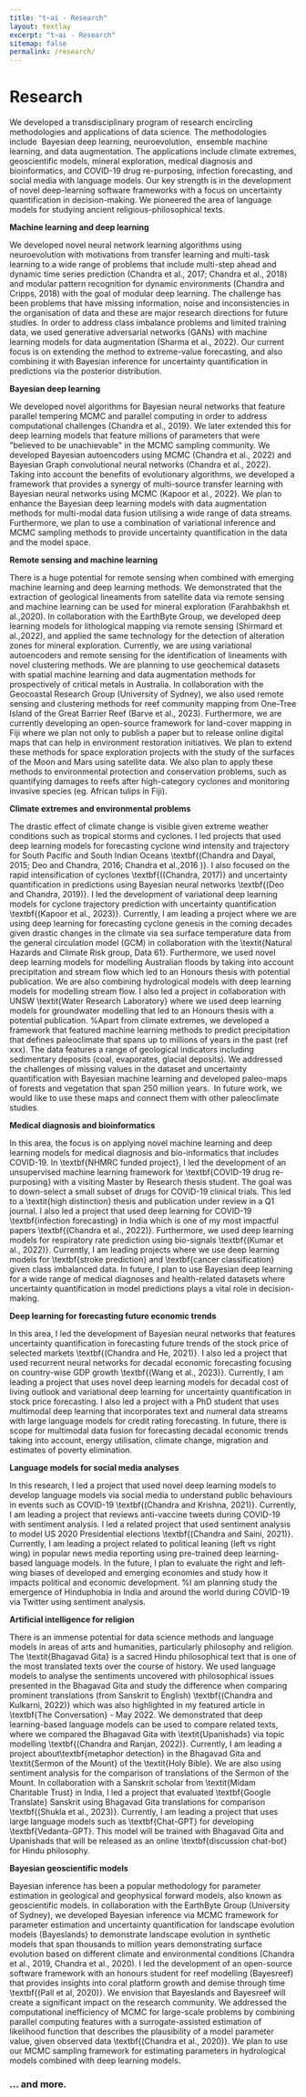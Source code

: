 ```yaml
---
title: "t~ai - Research"
layout: textlay
excerpt: "t~ai - Research"
sitemap: false
permalink: /research/
---
```


# Research 


We developed a transdisciplinary  program of research encircling methodologies and applications of data science.  The methodologies include  Bayesian deep learning, neuroevolution,  ensemble machine  learning, and data augmentation. The applications include climate extremes, geoscientific models, mineral exploration, medical diagnosis and bioinformatics, and COVID-19 drug re-purposing, infection forecasting, and social media  with language models. Our key strength is in the development of novel deep-learning software frameworks with a focus on uncertainty quantification in decision-making. We pioneered the area of language models for studying ancient religious-philosophical texts.  
 
**Machine learning and deep learning**

We developed novel neural network learning algorithms using neuroevolution with motivations from transfer learning and multi-task learning to a wide range of  problems that include multi-step ahead and dynamic time series prediction (Chandra et al., 2017;  Chandra et al., 2018)  and modular pattern recognition for dynamic environments (Chandra and Cripps, 2018) with the goal of modular deep learning. The challenge has been  problems that have missing information, noise and inconsistencies in the organisation of data and these are major research directions for future studies. In order to address class imbalance problems and limited training data, we used generative adversarial networks (GANs) with machine learning models  for  data augmentation  (Sharma et al., 2022). Our current focus is on extending the  method to  extreme-value forecasting, and also combining  it with Bayesian inference for  uncertainty quantification in predictions via the posterior distribution.

 **Bayesian deep learning**
 
We developed novel algorithms for Bayesian neural networks that feature parallel tempering MCMC and parallel computing in order to address computational challenges   (Chandra et al., 2019}. We later extended this for  deep learning models  that feature millions of parameters that were "believed to be unachievable"  in the MCMC sampling community.  We developed Bayesian autoencoders using MCMC (Chandra et al., 2022) and Bayesian Graph convolutional neural networks  (Chandra et al., 2022). Taking into account the benefits of evolutionary algorithms, we developed a framework that provides a synergy of multi-source transfer learning with Bayesian neural networks using MCMC  (Kapoor et al., 2022).   We plan to enhance the Bayesian deep learning models  with data  augmentation methods for multi-modal data fusion utilising a wide range of data streams. Furthermore, we plan to use a combination of variational inference and MCMC sampling methods to provide uncertainty quantification in the data and the model space.


**Remote sensing and machine learning**

There is a huge potential for remote  sensing when combined with emerging machine learning and deep learning methods. We demonstrated that the extraction of geological lineaments from   satellite data via  remote sensing and machine learning  can be used for mineral exploration  (Farahbakhsh et al.,2020). In collaboration with the   EarthByte Group, we developed deep learning models for lithological mapping  via remote sensing  (Shirmard et al.,2022), and applied the same technology for the detection of alteration zones for mineral exploration.   Currently, we are using variational autoencoders and remote sensing for the identification of lineaments  with novel clustering methods. We are planning to use geochemical datasets with spatial machine learning and data augmentation methods for prospectively of critical metals in Australia.   In collaboration with the  Geocoastal Research  Group (University of Sydney), we also used remote sensing and clustering methods for  reef community mapping from One-Tree Island of the  Great Barrier Reef (Barve et al., 2023). Furthermore, we are currently developing  an open-source framework for land-cover mapping in Fiji where we plan not only to publish a paper but to release online digital maps that can help in  environment restoration initiatives. We plan  to extend these methods for space exploration projects with the study of the  surfaces of the Moon and Mars using satellite data. We also plan to apply these methods to environmental protection and conservation problems, such as quantifying damages to reefs after high-category cyclones and   monitoring invasive species (eg. African tulips in Fiji). 

**Climate extremes and environmental problems**

The drastic effect of climate change is visible given extreme weather conditions such as tropical storms and cyclones. I led projects that used deep learning models for forecasting cyclone wind intensity and trajectory for South Pacific and South Indian Oceans \textbf{(Chandra and Dayal, 2015; Deo and Chandra, 2016; Chandra et al.,2016 )}. I also focused on the rapid intensification of cyclones \textbf{((Chandra, 2017)} and  uncertainty quantification in predictions using Bayesian neural networks \textbf{(Deo and Chandra, 2019)}. I led the development of variational deep learning models for cyclone trajectory prediction with uncertainty quantification \textbf{(Kapoor et al., 2023)}. Currently, I am leading a project where we are using   deep learning  for forecasting cyclone genesis in the coming decades  given drastic changes in the climate via sea surface  temperature data from the general circulation model (GCM) in collaboration with the \textit{Natural Hazards and Climate Risk group, Data 61}.  Furthermore, we used novel deep learning models for modelling Australian floods by taking into account precipitation and stream flow which led to an Honours thesis with potential publication. We are also combining hydrological models with deep learning models for modelling stream flow.  I also led a project in collaboration with UNSW \textit{Water Research Laboratory} where we used deep learning models for groundwater modelling that led to an Honours thesis with a potential publication.  %Apart from climate extremes, we developed a framework that featured machine learning methods to predict precipitation that defines paleoclimate that spans up to  millions of years in the past (ref xxx). The data features a range of geological indicators including sedimentary deposits (coal, evaporates, glacial deposits). We addressed the challenges of missing values in the dataset and   uncertainty quantification   with Bayesian machine learning and  developed paleo-maps of forests and vegetation that span 250 million years.  In future work, we would like to use these maps and connect them with other paleoclimate studies.
    
    
**Medical diagnosis and bioinformatics**

In this area,  the focus is on applying novel machine learning and deep learning models for medical diagnosis and  bio-informatics  that includes COVID-19.  In \textbf{NHMRC funded project}, I led the development of an unsupervised  machine learning framework for \textbf{COVID-19  drug re-purposing}  with a visiting Master by Research thesis student. The goal was to down-select a small subset of drugs for COVID-19 clinical trials. This led to a   \textit{high distinction} thesis and publication under review in a Q1 journal.   I also led a project that used deep learning for COVID-19 \textbf{infection forecasting} in India which is one of my most impactful papers \textbf{(Chandra et al., 2022)}. Furthermore, we used deep learning models for  respiratory rate prediction using bio-signals \textbf{(Kumar et al., 2022)}. Currently, I am leading projects where we   use deep learning models for \textbf{stroke  prediction} and \textbf{cancer classification} given class imbalanced data. In future, I plan to use Bayesian deep learning for a wide range of medical diagnoses and health-related datasets where uncertainty quantification in model predictions plays a vital role in decision-making. 

**Deep learning for forecasting future economic trends**

 In this area, I led the development of Bayesian neural networks that  features uncertainty quantification in forecasting  future trends of the stock price of selected markets  \textbf{(Chandra and He, 2021)}. I also led a project that used recurrent neural networks for decadal economic forecasting focusing on country-wise  GDP growth \textbf{(Wang et al., 2023)}. Currently, I am leading a project that uses novel deep learning models  for decadal cost of living outlook and variational deep learning for uncertainty quantification in stock price forecasting. I also led a project with a PhD student  that uses multimodal deep learning that incorporates text and numeral data streams with large language models for credit rating forecasting.  In future, there is scope for multimodal data fusion for forecasting decadal economic trends taking into account, energy utilisation, climate change, migration and estimates of poverty elimination. 


**Language models for social media analyses**

In this research, I led a project that used novel deep learning models to develop language models via social media to understand public behaviours in events such as COVID-19 \textbf{(Chandra and Krishna, 2021)}. Currently, I am leading a project that reviews anti-vaccine tweets during COVID-19 with sentiment analysis. I led a related project that used sentiment analysis  to model US 2020 Presidential elections \textbf{(Chandra and Saini, 2021)}. Currently, I am leading a project related to political leaning (left vs right wing) in popular news media reporting using pre-trained deep learning-based language models. In the future, I plan to evaluate the right and left-wing biases of developed and emerging economies and study how it impacts political and economic development.   %I am planning study the emergence of Hinduphobia in India and around the world during COVID-19 via Twitter using sentiment analysis.  

   
**Artificial intelligence for religion**

There is an immense potential for data science methods and language models   in areas of arts and humanities, particularly philosophy and religion. The \textit{Bhagavad Gita} is a sacred Hindu  philosophical text that is one of the most translated texts over the course of history. We used language models to analyse the sentiments uncovered with philosophical issues presented in the Bhagavad Gita and study the difference when comparing prominent translations (from Sanskrit to English)  \textbf{(Chandra and Kulkarni, 2022)} which was also highlighted in my featured article in   \textbf{The Conversation} - May 2022. We demonstrated  that  deep learning-based language models  can be used to compare  related texts, where we compared  the Bhagavad Gita with \textit{Upanishads} via topic modelling  \textbf{(Chandra and Ranjan, 2022)}. Currently, I am leading a project about\textbf{metaphor detection} in  the Bhagavad Gita and \textit{Sermon of the Mount} of the \textit{Holy Bible}. We are also using  sentiment analysis for  the comparison of translations of the Sermon of the Mount. In collaboration with a Sanskrit scholar from \textit{Midam Charitable Trust} in India, I led a project that evaluated \textbf{Google Translate} Sanskrit using Bhagavad Gita translations for comparison \textbf{(Shukla et al., 2023)}. Currently, I am leading a project that uses large language models such as \textbf{Chat-GPT} for developing \textbf{Vedanta-GPT}. This model will be trained with Bhagavad Gita and Upanishads that will be released as an online \textbf{discussion chat-bot} for Hindu philosophy. 


**Bayesian geoscientific models**
 
Bayesian inference has been a popular methodology for parameter estimation in geological and geophysical forward models, also known as geoscientific models. In collaboration with the  EarthByte Group (University of Sydney), we developed   Bayesian inference  via MCMC framework for parameter estimation and uncertainty quantification for landscape evolution models (Bayeslands) to demonstrate landscape  evolution in synthetic models that span thousands to million years demonstrating surface evolution based on different climate and environmental conditions   (Chandra et al., 2019, Chandra et al., 2020).   I led the development of an open-source software framework with an honours student  for reef modelling (Bayesreef) that provides insights into  coral platform growth and demise through time \textbf{(Pall et al, 2020)}.   We envision that Bayeslands and Bayesreef will create a significant impact on the research community.  We addressed the computational inefficiency of  MCMC for large-scale problems by combining parallel computing features with a surrogate-assisted estimation of likelihood function that describes the plausibility of a model parameter value, given observed data \textbf{(Chandra et al., 2020)}. We plan to  use our MCMC sampling framework for estimating parameters in  hydrological models combined with deep learning models.



### ... and more.

